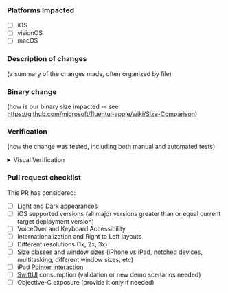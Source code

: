 ### Platforms Impacted
- [ ] iOS
- [ ] visionOS
- [ ] macOS

### Description of changes

(a summary of the changes made, often organized by file)

### Binary change

(how is our binary size impacted -- see https://github.com/microsoft/fluentui-apple/wiki/Size-Comparison)

### Verification

(how the change was tested, including both manual and automated tests)

<details>
<summary>Visual Verification</summary>

| Before                                       | After                                      |
|----------------------------------------------|--------------------------------------------|
| Screenshot or description before this change | Screenshot or description with this change |
</details>

### Pull request checklist

This PR has considered:
- [ ] Light and Dark appearances
- [ ] iOS supported versions (all major versions greater than or equal current target deployment version)
- [ ] VoiceOver and Keyboard Accessibility
- [ ] Internationalization and Right to Left layouts
- [ ] Different resolutions (1x, 2x, 3x)
- [ ] Size classes and window sizes (iPhone vs iPad, notched devices, multitasking, different window sizes, etc)
- [ ] iPad [Pointer interaction](https://developer.apple.com/documentation/uikit/pointer_interactions)
- [ ] [SwiftUI](https://developer.apple.com/tutorials/swiftui) consumption (validation or new demo scenarios needed)
- [ ] Objective-C exposure (provide it only if needed)